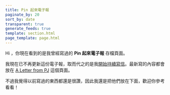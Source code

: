 ```yaml
---
title: Pin 起來電子報
paginate_by: 20
sort_by: date
transparent: true
generate_feeds: true
template: section.html
page_template: page.html
---
```


Hi ，你現在看到的是我曾經寫過的 **Pin 起來電子報** 存檔頁面。

我現在已不再更新這份電子報，取而代之的是我[開始持續寫信](/newsletters/stop-writing-newsletters)。最新寫的內容都會放在 [A Letter from PJ](/letters) 這個頁面。

不過我覺得以前寫過的東西都還是很讚，因此我還是把他們放在下面，歡迎你參考看看！

<br>